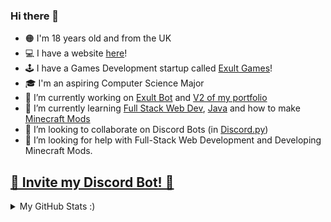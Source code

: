 ### Hi there 👋

- 🟠 I'm 18 years old and from the UK
- 💻 I have a website [here](https://andeh.tech)!
- 🕹 I have a Games Development startup called [Exult Games](https://exult.games)!
- 🎓 I'm an aspiring Computer Science Major
- 🔭 I’m currently working on [Exult Bot](https://github.com/Hirakudev/Exult-Bot-Rewrite) and [V2 of my portfolio](https://github.com/Hirakudev/Portfolio-website/tree/version2)
- 🌱 I’m currently learning [Full Stack Web Dev](https://github.com/Hirakudev/Tournament-Web-Application), [Java](https://github.com/Hirakudev/Java-Basics) and how to make [Minecraft Mods](https://github.com/Hirakudev/Learning-Minecraft-Mods)
- 👯 I’m looking to collaborate on Discord Bots (in [Discord.py](https://github.com/Rapptz/discord.py))
- 🤔 I’m looking for help with Full-Stack Web Development and Developing Minecraft Mods.

<a href="https://bot.exult.games/invite"><h2>🤖 Invite my Discord Bot! 🤖</h2></a>

<details>
  <summary>My GitHub Stats :)</summary>

My GitHub Stats | Most Used Languages on my GitHub | Profile Views<br>(Since 04/2022)
:-------------------------:|:-------------------------:|:-------------------------:
![MyGitHubStats](https://github-readme-stats.vercel.app/api?username=Hirakudev&layout=compact&theme=tokyonight&count_private=true&hide_border=true5) | ![MyGitHubLangs](https://github-readme-stats.vercel.app/api/top-langs/?username=Hirakudev&layout=compact&theme=tokyonight&count_private=true&hide_border=true5) | ![](https://komarev.com/ghpvc/?username=Hirakudev)

</details>
